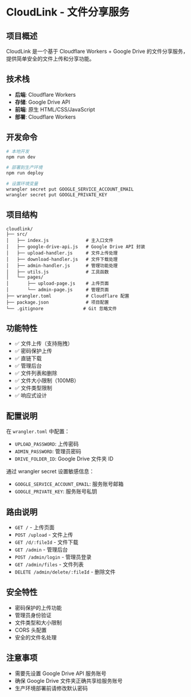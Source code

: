 # CloudLink - 文件分享服务

## 项目概述
CloudLink 是一个基于 Cloudflare Workers + Google Drive 的文件分享服务，提供简单安全的文件上传和分享功能。

## 技术栈
- **后端**: Cloudflare Workers
- **存储**: Google Drive API
- **前端**: 原生 HTML/CSS/JavaScript
- **部署**: Cloudflare Workers

## 开发命令
```bash
# 本地开发
npm run dev

# 部署到生产环境
npm run deploy

# 设置环境变量
wrangler secret put GOOGLE_SERVICE_ACCOUNT_EMAIL
wrangler secret put GOOGLE_PRIVATE_KEY
```

## 项目结构
```
cloudlink/
├── src/
│   ├── index.js              # 主入口文件
│   ├── google-drive-api.js   # Google Drive API 封装
│   ├── upload-handler.js     # 文件上传处理
│   ├── download-handler.js   # 文件下载处理
│   ├── admin-handler.js      # 管理功能处理
│   ├── utils.js              # 工具函数
│   └── pages/
│       ├── upload-page.js    # 上传页面
│       └── admin-page.js     # 管理页面
├── wrangler.toml             # Cloudflare 配置
├── package.json              # 项目配置
└── .gitignore               # Git 忽略文件
```

## 功能特性
- ✅ 文件上传（支持拖拽）
- ✅ 密码保护上传
- ✅ 直链下载
- ✅ 管理后台
- ✅ 文件列表和删除
- ✅ 文件大小限制（100MB）
- ✅ 文件类型限制
- ✅ 响应式设计

## 配置说明
在 `wrangler.toml` 中配置：
- `UPLOAD_PASSWORD`: 上传密码
- `ADMIN_PASSWORD`: 管理员密码  
- `DRIVE_FOLDER_ID`: Google Drive 文件夹 ID

通过 wrangler secret 设置敏感信息：
- `GOOGLE_SERVICE_ACCOUNT_EMAIL`: 服务账号邮箱
- `GOOGLE_PRIVATE_KEY`: 服务账号私钥

## 路由说明
- `GET /` - 上传页面
- `POST /upload` - 文件上传
- `GET /d/:fileId` - 文件下载
- `GET /admin` - 管理后台
- `POST /admin/login` - 管理员登录
- `GET /admin/files` - 文件列表
- `DELETE /admin/delete/:fileId` - 删除文件

## 安全特性
- 密码保护的上传功能
- 管理员身份验证
- 文件类型和大小限制
- CORS 头配置
- 安全的文件名处理

## 注意事项
- 需要先设置 Google Drive API 服务账号
- 确保 Google Drive 文件夹正确共享给服务账号
- 生产环境部署前请修改默认密码